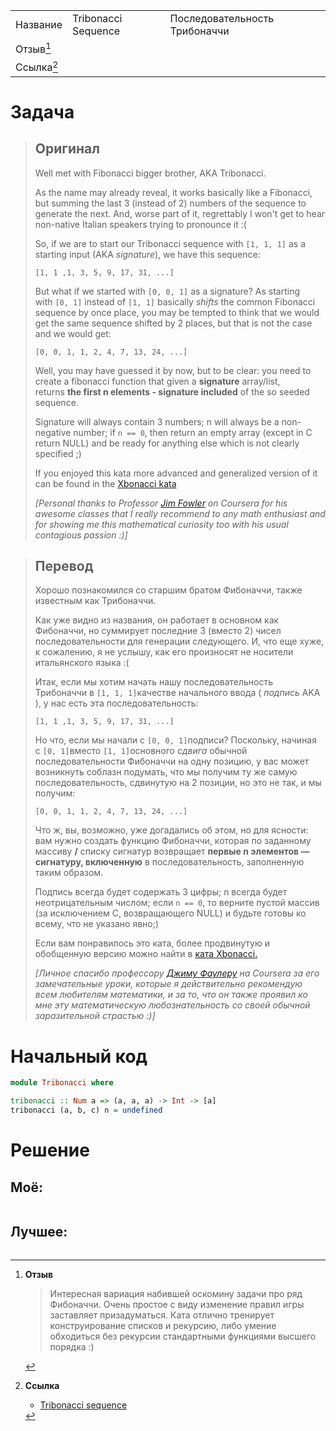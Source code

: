 |                 |                     |                               |
| --------------- | ------------------- | ----------------------------- |
| Название        | Tribonacci Sequence | Последовательность Трибоначчи | 
| Отзыв[^отзыв]   |                     |                               |
| Ссылка[^ссылка] |                     |                               |

# Задача

> ## Оригинал
> Well met with Fibonacci bigger brother, AKA Tribonacci.
> 
> As the name may already reveal, it works basically like a Fibonacci, but summing the last 3 (instead of 2) numbers of the sequence to generate the next. And, worse part of it, regrettably I won't get to hear non-native Italian speakers trying to pronounce it :(
> 
> So, if we are to start our Tribonacci sequence with `[1, 1, 1]` as a starting input (AKA _signature_), we have this sequence:
> 
> ```
> [1, 1 ,1, 3, 5, 9, 17, 31, ...]
> ```
> 
> But what if we started with `[0, 0, 1]` as a signature? As starting with `[0, 1]` instead of `[1, 1]` basically _shifts_ the common Fibonacci sequence by once place, you may be tempted to think that we would get the same sequence shifted by 2 places, but that is not the case and we would get:
> 
> ```
> [0, 0, 1, 1, 2, 4, 7, 13, 24, ...]
> ```
> 
> Well, you may have guessed it by now, but to be clear: you need to create a fibonacci function that given a **signature** array/list, returns **the first n elements - signature included** of the so seeded sequence.
> 
> Signature will always contain 3 numbers; n will always be a non-negative number; if `n == 0`, then return an empty array (except in C return NULL) and be ready for anything else which is not clearly specified ;)
> 
> If you enjoyed this kata more advanced and generalized version of it can be found in the [Xbonacci kata](http://www.codewars.com/kata/fibonacci-tribonacci-and-friends "Xbonacci sequence")
> 
> _[Personal thanks to Professor [Jim Fowler](https://www.coursera.org/instructor/jimfowler "Jim Fowler") on Coursera for his awesome classes that I really recommend to any math enthusiast and for showing me this mathematical curiosity too with his usual contagious passion :)]_
> 

> ## Перевод
> Хорошо познакомился со старшим братом Фибоначчи, также известным как Трибоначчи.
> 
> Как уже видно из названия, он работает в основном как Фибоначчи, но суммирует последние 3 (вместо 2) чисел последовательности для генерации следующего. И, что еще хуже, к сожалению, я не услышу, как его произносят не носители итальянского языка :(
> 
> Итак, если мы хотим начать нашу последовательность Трибоначчи в `[1, 1, 1]`качестве начального ввода ( _подпись_ AKA ), у нас есть эта последовательность:
> 
> ```
> [1, 1 ,1, 3, 5, 9, 17, 31, ...]
> ```
> 
> Но что, если мы начали с `[0, 0, 1]`подписи? Поскольку, начиная с `[0, 1]`вместо `[1, 1]`основного _сдвига_ обычной последовательности Фибоначчи на одну позицию, у вас может возникнуть соблазн подумать, что мы получим ту же самую последовательность, сдвинутую на 2 позиции, но это не так, и мы получим:
> 
> ```
> [0, 0, 1, 1, 2, 4, 7, 13, 24, ...]
> ```
> 
> Что ж, вы, возможно, уже догадались об этом, но для ясности: вам нужно создать функцию Фибоначчи, которая по заданному массиву **/** списку сигнатур возвращает **первые n элементов — сигнатуру, включенную** в последовательность, заполненную таким образом.
> 
> Подпись всегда будет содержать 3 цифры; n всегда будет неотрицательным числом; если `n == 0`, то верните пустой массив (за исключением C, возвращающего NULL) и будьте готовы ко всему, что не указано явно;)
> 
> Если вам понравилось это ката, более продвинутую и обобщенную версию можно найти в [ката Xbonacci.](http://www.codewars.com/kata/fibonacci-tribonacci-and-friends "Последовательность Xbonacci")
> 
> _[Личное спасибо профессору [Джиму Фаулеру](https://www.coursera.org/instructor/jimfowler "Джим Фаулер") на Coursera за его замечательные уроки, которые я действительно рекомендую всем любителям математики, и за то, что он также проявил ко мне эту математическую любознательность со своей обычной заразительной страстью :)]_
> 

# Начальный код

```haskell
module Tribonacci where

tribonacci :: Num a => (a, a, a) -> Int -> [a]
tribonacci (a, b, c) n = undefined
```

# Решение

## Моё:

```haskell

```

## Лучшее:

```haskell

```


[^отзыв]:**Отзыв**
	> Интересная вариация набившей оскомину задачи про ряд Фибоначчи. Очень простое с виду изменение правил игры заставляет призадуматься. Ката отлично тренирует конструирование списков и рекурсию, либо умение обходиться без рекурсии стандартными функциями высшего порядка :)

[^ссылка]: **Ссылка**
	- [Tribonacci sequence](https://www.codewars.com/kata/tribonacci-sequence)